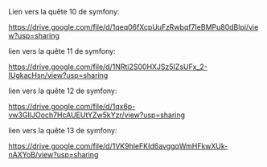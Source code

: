 Lien vers la quête 10 de symfony:

https://drive.google.com/file/d/1qeq06fXcpUuFzRwbqf7IeBMPu80dBlpj/view?usp=sharing

lien vers la quête 11 de symfony:

https://drive.google.com/file/d/1NRti2S00HXJSz5IZsUFx_2-IUgkacHsn/view?usp=sharing

lien vers la quête 12 de symfony:

https://drive.google.com/file/d/1qx6p-vw3GIlJOoch7HcAUEUtYZw5kYzr/view?usp=sharing

lien vers la quête 13 de symfony:

https://drive.google.com/file/d/1VK9hleFKId6avggqWmHFkwXUk-nAXYoB/view?usp=sharing
